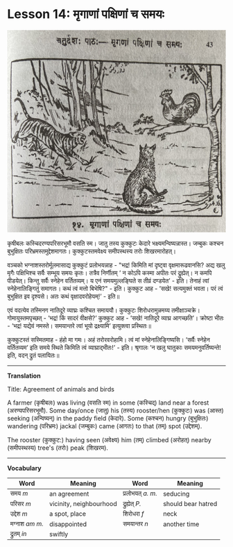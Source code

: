 # Lesson 14: मृगाणां पक्षिणां च समयः
![picture of tiger jackal and rooster](./images/r1l14.jpg)

कृषीबलः कस्चिदरण्यपरिसरभूमौ वसति स्म। जातु तस्य कुक्कुटः केदारे भक्ष्यमन्विष्यन्नास्त। जम्बुकः कश्चन बुभुक्षितः परिभ्रमस्तमुद्देशमागतः। कुक्कुटस्तमवेक्ष्य समीपस्थस्य तरोः शिखरमारोहत्।

वञ्चको भग्नाशस्तरोर्मूलमासाद्य कुक्कुटं प्रलोभयन्नाह - "भद्र! किमिति मां दृष्ट्वा वृक्षमारूढवानसि? अद्य खलु मृगैः पक्षिभिश्च सर्वैः सम्भूय समयः कृतः। तत्रैव निर्णीतम्  ’ न कोऽपि कस्मा अपीतः परं द्रुह्येत्। न कमपि पीडयेत्। किन्तु सर्वैः स्नेहेन वर्तितव्यम्। य एनं समयमुल्लङ्घिते स तीव्रं दण्डयेत’ - इति। तेनाहं त्वां स्नेहेनालिङ्गितुं समागतः। कथं त्वं मत्तो बिभेषि?" - इति। कुक्कुट आह - ’सखे! सत्यमुक्तं भवता। परं त्वं बुभुक्षित इव दृश्यसे। अतः कथं वृक्षादवरोहेयम्!’ - इति॥

एवं वदत्येव तस्मिनग नातिदूरे व्याघ्रः कश्चित समाययौ। कुक्कुटः शिरोधरामुन्नमय्य तमीक्षाञ्चक्रे। गोमायुस्तमपृच्छत् - ’भद्र! किं सादरं वीक्षसे?’ कुक्कुट आह - ’सखे! नातिदूरे व्याघ्र आगच्छति’। क्रोष्टा भीतः - ’भद्र! यद्येवं नमस्ते। समयान्तरे त्वां भूयो द्रक्ष्यामि’ इत्युक्त्वा प्रस्थितः॥

कुक्कुटस्तं सस्मितमाह - हंहो मा गमः। अहं तरोरवरोहामि। त्वं मां स्नेहेनालिङ्गिष्यसि। ’सर्वैः स्नेहेन वर्तितव्यम’ इति समये स्थिते किमिति त्वं व्याघ्राद्भीतः!’ - इति। श्रृगालः ’न खलु घातुकाः समयमनुवर्तिष्यन्ते! इति, वदन् द्रुतं पलायितः॥

---

**Translation**

Title: Agreement of animals and birds

A farmer (कृषीबलः) was living (वसति स्म) in some (कस्चिद्) land near a forest (अरण्यपरिसरभूमौ). Some day/once (जातु) his (तस्य) rooster/hen (कुक्कुटः) was (आस्त) seeking (अन्विष्यन्) in the paddy field (केदारे). Some (कश्चन) hungry (बुभुक्षितः) wandering (परिभ्रमः) jackal (जम्बुकः)  came (आगतः) to that (तम्) spot (उद्देशम्).

The rooster (कुक्कुट:) having seen (अवेक्ष्य) him (तम्)  climbed (अरोहत्) nearby (समीपस्थस्य) tree's (तरोः) peak (शिखरम). 

---

**Vocabulary**

| Word | Meaning | Word | Meaning |
| --- | --- | --- | --- |
| समय *m* | an agreement | प्रलोभयत् *a. m.* | seducing | 
| परिसर *m* | vicinity, neighbourhood | द्रुह्येत् *P.* | should bear hatred | 
| उद्देश *m* | a spot, place | शिरोधरा *f* | neck | 
| मग्नाश *am m.* | disappointed | समयान्तर *n* | another time| 
| द्रुतम् *in* | swiftly | | | 